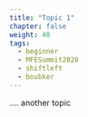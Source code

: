 ```yaml
---
title: "Topic 1"
chapter: false
weight: 40
tags:
  - beginner
  - MFESummit2020
  - shiftleft
  - boubker
---
```


.... another topic
